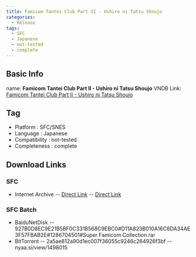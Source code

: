 ```yaml
---
title: Famicom Tantei Club Part II - Ushiro ni Tatsu Shoujo
categories:
  - Release
tags:
  - SFC
  - Japanese
  - not-tested
  - complete
---
```

## Basic Info

name: **Famicom Tantei Club Part II - Ushiro ni Tatsu Shoujo**
VNDB Link: [Famicom Tantei Club Part II - Ushiro ni Tatsu Shoujo](https://vndb.org/r732)

## Tag
 - Platform : SFC/SNES
 - Language : Japanese
 - Compatibility : not-tested
 - Completeness : complete

## Download Links
### SFC
 - Internet Archive
 -- [Direct Link](https://archive.org/download/nointro.snes/Famicom%20Tantei%20Club%20Part%20II%20-%20Ushiro%20ni%20Tatsu%20Shoujo%20%28Japan%29%20%28NP%29.7z)
 -- [Direct Link](https://archive.org/download/nointro.snes/Famicom%20Tantei%20Club%20Part%20II%20-%20Ushiro%20ni%20Tatsu%20Shoujo%20%28Japan%29%20%28Rev%201%29%20%28NP%29.7z)
### SFC Batch
 - BaiduNetDisk
 -- 927B0D8EC9E21B5BF0C331B568C9EBC0#D11A823B010A16C6DA34AE3F57FBAB2E#1286704501#Super Famicom Collection.rar
 - BitTorrent
 -- 2a5ae812a90d1ec007f36055c9246c264926f3bf
 -- nyaa.si/view/1498015